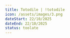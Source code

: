```yaml
---
title: Totodile | !totodile
icon: /assets/images/3.png
dateStart: 22/10/2025
dateEnd: 22/10/2025
status: toolate
---
```

